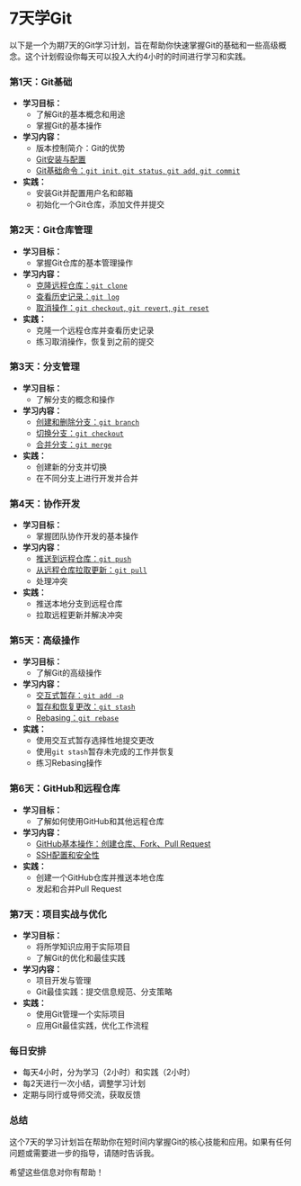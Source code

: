 # 7天学Git

以下是一个为期7天的Git学习计划，旨在帮助你快速掌握Git的基础和一些高级概念。这个计划假设你每天可以投入大约4小时的时间进行学习和实践。

### 第1天：Git基础
- **学习目标：**
  - 了解Git的基本概念和用途
  - 掌握Git的基本操作
- **学习内容：**
  - 版本控制简介：Git的优势
  - [Git安装与配置](https://github.com/uwspstar/20-Day-Challenge-List/blob/main/Git/Day1_1_Git%20Installation%20and%20Configuration.md)
  - [Git基础命令：`git init`, `git status`, `git add`, `git commit`](https://github.com/uwspstar/20-Day-Challenge-List/blob/main/Git/Day1_2_Git%20Basic%20Commands.md)
- **实践：**
  - 安装Git并配置用户名和邮箱
  - 初始化一个Git仓库，添加文件并提交

### 第2天：Git仓库管理
- **学习目标：**
  - 掌握Git仓库的基本管理操作
- **学习内容：**
  - [克隆远程仓库：`git clone`](https://github.com/uwspstar/20-Day-Challenge-List/blob/main/Git/Day2_1_Cloning%20a%20Remote%20Repository.md)
  - [查看历史记录：`git log`](https://github.com/uwspstar/20-Day-Challenge-List/blob/main/Git/Day2_2_Viewing%20History.md)
  - [取消操作：`git checkout`, `git revert`, `git reset`]()
- **实践：**
  - 克隆一个远程仓库并查看历史记录
  - 练习取消操作，恢复到之前的提交

### 第3天：分支管理
- **学习目标：**
  - 了解分支的概念和操作
- **学习内容：**
  - [创建和删除分支：`git branch`](https://github.com/uwspstar/20-Day-Challenge-List/blob/main/Git/Day3_1_Creating%20and%20Deleting%20Branches.md)
  - [切换分支：`git checkout`](https://github.com/uwspstar/20-Day-Challenge-List/blob/main/Git/Day3_2_Switching%20Branches.md)
  - [合并分支：`git merge`](https://github.com/uwspstar/20-Day-Challenge-List/blob/main/Git/Day3_3_Merging%20Branches.md)
- **实践：**
  - 创建新的分支并切换
  - 在不同分支上进行开发并合并

### 第4天：协作开发
- **学习目标：**
  - 掌握团队协作开发的基本操作
- **学习内容：**
  - [推送到远程仓库：`git push`](https://github.com/uwspstar/20-Day-Challenge-List/blob/main/Git/Day4_1_Pushing%20to%20a%20Remote%20Repository.md)
  - [从远程仓库拉取更新：`git pull`](https://github.com/uwspstar/20-Day-Challenge-List/blob/main/Git/Day4_2_Pulling%20Updates%20from%20a%20Remote%20Repository.md)
  - 处理冲突
- **实践：**
  - 推送本地分支到远程仓库
  - 拉取远程更新并解决冲突

### 第5天：高级操作
- **学习目标：**
  - 了解Git的高级操作
- **学习内容：**
  - [交互式暂存：`git add -p`](https://github.com/uwspstar/20-Day-Challenge-List/blob/main/Git/Day5_1_Interactive%20Staging.md)
  - [暂存和恢复更改：`git stash`](https://github.com/uwspstar/20-Day-Challenge-List/blob/main/Git/Day5_2_Stashing%20and%20Restoring%20Changes.md)
  - [Rebasing：`git rebase`](https://github.com/uwspstar/20-Day-Challenge-List/blob/main/Git/Day5_3_Rebasing.md)
- **实践：**
  - 使用交互式暂存选择性地提交更改
  - 使用`git stash`暂存未完成的工作并恢复
  - 练习Rebasing操作

### 第6天：GitHub和远程仓库
- **学习目标：**
  - 了解如何使用GitHub和其他远程仓库
- **学习内容：**
  - [GitHub基本操作：创建仓库、Fork、Pull Request](https://github.com/uwspstar/20-Day-Challenge-List/blob/main/Git/Day6_1_Creating%20a%20Repository%2C%20Forking%2C%20and%20Pull%20Requests.md)
  - [SSH配置和安全性](https://github.com/uwspstar/20-Day-Challenge-List/blob/main/Git/Day6_2_SSH%20Configuration%20and%20Security%20on%20GitHub.md)
- **实践：**
  - 创建一个GitHub仓库并推送本地仓库
  - 发起和合并Pull Request

### 第7天：项目实战与优化
- **学习目标：**
  - 将所学知识应用于实际项目
  - 了解Git的优化和最佳实践
- **学习内容：**
  - 项目开发与管理
  - Git最佳实践：提交信息规范、分支策略
- **实践：**
  - 使用Git管理一个实际项目
  - 应用Git最佳实践，优化工作流程

### 每日安排
- 每天4小时，分为学习（2小时）和实践（2小时）
- 每2天进行一次小结，调整学习计划
- 定期与同行或导师交流，获取反馈

### 总结
这个7天的学习计划旨在帮助你在短时间内掌握Git的核心技能和应用。如果有任何问题或需要进一步的指导，请随时告诉我。

希望这些信息对你有帮助！
